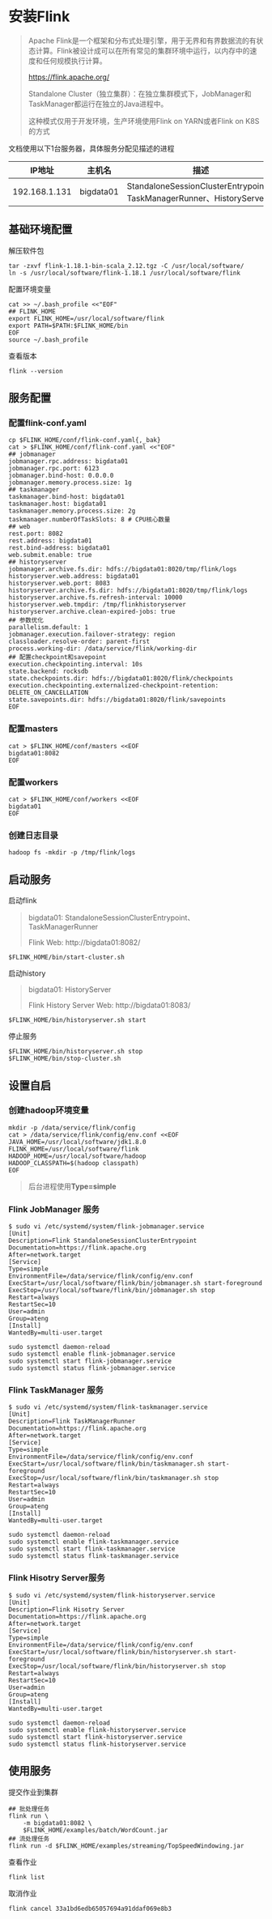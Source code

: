 # 安装Flink

> Apache Flink是一个框架和分布式处理引擎，用于无界和有界数据流的有状态计算。Flink被设计成可以在所有常见的集群环境中运行，以内存中的速度和任何规模执行计算。
>
> https://flink.apache.org/
>
> Standalone Cluster（独立集群）：在独立集群模式下，JobManager和TaskManager都运行在独立的Java进程中。
>
> 这种模式仅用于开发环境，生产环境使用Flink on YARN或者Flink on K8S的方式

文档使用以下1台服务器，具体服务分配见描述的进程

| IP地址        | 主机名    | 描述                                                         |
| ------------- | --------- | ------------------------------------------------------------ |
| 192.168.1.131 | bigdata01 | StandaloneSessionClusterEntrypoint、TaskManagerRunner、HistoryServer |

## 基础环境配置

解压软件包

```
tar -zxvf flink-1.18.1-bin-scala_2.12.tgz -C /usr/local/software/
ln -s /usr/local/software/flink-1.18.1 /usr/local/software/flink
```

配置环境变量

```
cat >> ~/.bash_profile <<"EOF"
## FLINK_HOME
export FLINK_HOME=/usr/local/software/flink
export PATH=$PATH:$FLINK_HOME/bin
EOF
source ~/.bash_profile
```

查看版本

```
flink --version
```



## 服务配置

### 配置flink-conf.yaml

```
cp $FLINK_HOME/conf/flink-conf.yaml{,_bak}
cat > $FLINK_HOME/conf/flink-conf.yaml <<"EOF"
## jobmanager
jobmanager.rpc.address: bigdata01
jobmanager.rpc.port: 6123
jobmanager.bind-host: 0.0.0.0
jobmanager.memory.process.size: 1g
## taskmanager
taskmanager.bind-host: bigdata01
taskmanager.host: bigdata01
taskmanager.memory.process.size: 2g
taskmanager.numberOfTaskSlots: 8 # CPU核心数量
## web
rest.port: 8082
rest.address: bigdata01
rest.bind-address: bigdata01
web.submit.enable: true
## historyserver
jobmanager.archive.fs.dir: hdfs://bigdata01:8020/tmp/flink/logs
historyserver.web.address: bigdata01
historyserver.web.port: 8083
historyserver.archive.fs.dir: hdfs://bigdata01:8020/tmp/flink/logs
historyserver.archive.fs.refresh-interval: 10000
historyserver.web.tmpdir: /tmp/flinkhistoryserver
historyserver.archive.clean-expired-jobs: true
## 参数优化
parallelism.default: 1
jobmanager.execution.failover-strategy: region
classloader.resolve-order: parent-first
process.working-dir: /data/service/flink/working-dir
## 配置checkpoint和savepoint
execution.checkpointing.interval: 10s
state.backend: rocksdb
state.checkpoints.dir: hdfs://bigdata01:8020/flink/checkpoints
execution.checkpointing.externalized-checkpoint-retention: DELETE_ON_CANCELLATION
state.savepoints.dir: hdfs://bigdata01:8020/flink/savepoints
EOF
```

### 配置masters

```
cat > $FLINK_HOME/conf/masters <<EOF
bigdata01:8082
EOF
```

### 配置workers

```
cat > $FLINK_HOME/conf/workers <<EOF
bigdata01
EOF
```

### 创建日志目录

```
hadoop fs -mkdir -p /tmp/flink/logs
```



## 启动服务

启动flink

> bigdata01: StandaloneSessionClusterEntrypoint、TaskManagerRunner
>
> Flink Web: http://bigdata01:8082/

```
$FLINK_HOME/bin/start-cluster.sh
```

启动history

> bigdata01: HistoryServer
>
> Flink History Server Web: http://bigdata01:8083/

```
$FLINK_HOME/bin/historyserver.sh start
```

停止服务

```
$FLINK_HOME/bin/historyserver.sh stop
$FLINK_HOME/bin/stop-cluster.sh
```



## 设置自启

### 创建hadoop环境变量

```
mkdir -p /data/service/flink/config
cat > /data/service/flink/config/env.conf <<EOF
JAVA_HOME=/usr/local/software/jdk1.8.0
FLINK_HOME=/usr/local/software/flink
HADOOP_HOME=/usr/local/software/hadoop
HADOOP_CLASSPATH=$(hadoop classpath)
EOF
```



> 后台进程使用**Type=simple**

### Flink JobManager 服务

```
$ sudo vi /etc/systemd/system/flink-jobmanager.service
[Unit]
Description=Flink StandaloneSessionClusterEntrypoint
Documentation=https://flink.apache.org
After=network.target
[Service]
Type=simple
EnvironmentFile=/data/service/flink/config/env.conf
ExecStart=/usr/local/software/flink/bin/jobmanager.sh start-foreground
ExecStop=/usr/local/software/flink/bin/jobmanager.sh stop
Restart=always
RestartSec=10
User=admin
Group=ateng
[Install]
WantedBy=multi-user.target
```

```
sudo systemctl daemon-reload
sudo systemctl enable flink-jobmanager.service
sudo systemctl start flink-jobmanager.service
sudo systemctl status flink-jobmanager.service
```

### Flink TaskManager 服务

```
$ sudo vi /etc/systemd/system/flink-taskmanager.service
[Unit]
Description=Flink TaskManagerRunner
Documentation=https://flink.apache.org
After=network.target
[Service]
Type=simple
EnvironmentFile=/data/service/flink/config/env.conf
ExecStart=/usr/local/software/flink/bin/taskmanager.sh start-foreground
ExecStop=/usr/local/software/flink/bin/taskmanager.sh stop
Restart=always
RestartSec=10
User=admin
Group=ateng
[Install]
WantedBy=multi-user.target
```

```
sudo systemctl daemon-reload
sudo systemctl enable flink-taskmanager.service
sudo systemctl start flink-taskmanager.service
sudo systemctl status flink-taskmanager.service
```

### Flink Hisotry Server服务

```
$ sudo vi /etc/systemd/system/flink-historyserver.service
[Unit]
Description=Flink Hisotry Server
Documentation=https://flink.apache.org
After=network.target
[Service]
Type=simple
EnvironmentFile=/data/service/flink/config/env.conf
ExecStart=/usr/local/software/flink/bin/historyserver.sh start-foreground
ExecStop=/usr/local/software/flink/bin/historyserver.sh stop
Restart=always
RestartSec=10
User=admin
Group=ateng
[Install]
WantedBy=multi-user.target
```

```
sudo systemctl daemon-reload
sudo systemctl enable flink-historyserver.service
sudo systemctl start flink-historyserver.service
sudo systemctl status flink-historyserver.service
```



## 使用服务

提交作业到集群

```
## 批处理任务
flink run \
    -m bigdata01:8082 \
    $FLINK_HOME/examples/batch/WordCount.jar
## 流处理任务
flink run -d $FLINK_HOME/examples/streaming/TopSpeedWindowing.jar
```

查看作业

```
flink list
```

取消作业

```
flink cancel 33a1bd6edb65057694a91ddaf069e8b3
```

